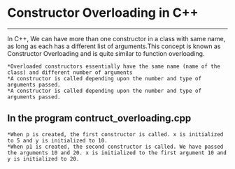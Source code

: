 # Constructor Overloading in C++
-----------------------------------------------------------------------------------------------------------------
In C++, We can have more than one constructor in a class with same name, as long as each has a different list of arguments.This concept is known as Constructor Overloading and is quite similar to function overloading.

    *Overloaded constructors essentially have the same name (name of the class) and different number of arguments
    *A constructor is called depending upon the number and type of arguments passed.
    *A constructor is called depending upon the number and type of arguments passed.

**In the program contruct_overloading.cpp**
-----------------------------------------------------------------------------------------------------------------
    *When p is created, the first constructor is called. x is initialized to 5 and y is initialized to 10.
    *When p1 is created, the second constructor is called. We have passed the arguments 10 and 20. x is initialized to the first argument 10 and y is initialized to 20.